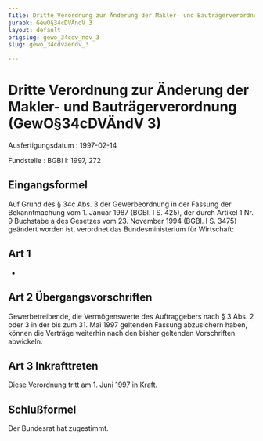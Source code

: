 ```yaml
---
Title: Dritte Verordnung zur Änderung der Makler- und Bauträgerverordnung
jurabk: GewO§34cDVÄndV 3
layout: default
origslug: gewo_34cdv_ndv_3
slug: gewo_34cdvaendv_3

---
```


# Dritte Verordnung zur Änderung der Makler- und Bauträgerverordnung (GewO§34cDVÄndV 3)

Ausfertigungsdatum
:   1997-02-14

Fundstelle
:   BGBl I: 1997, 272

## Eingangsformel

Auf Grund des § 34c Abs. 3 der Gewerbeordnung in der Fassung der
Bekanntmachung vom 1. Januar 1987 (BGBl. I S. 425), der durch Artikel
1 Nr. 9 Buchstabe a des Gesetzes vom 23. November 1994 (BGBl. I S.
3475) geändert worden ist, verordnet das Bundesministerium für
Wirtschaft:

## Art 1

-

## Art 2 Übergangsvorschriften

Gewerbetreibende, die Vermögenswerte des Auftraggebers nach § 3 Abs. 2
oder 3 in der bis zum 31. Mai 1997 geltenden Fassung abzusichern
haben, können die Verträge weiterhin nach den bisher geltenden
Vorschriften abwickeln.

## Art 3 Inkrafttreten

Diese Verordnung tritt am 1. Juni 1997 in Kraft.

## Schlußformel

Der Bundesrat hat zugestimmt.

